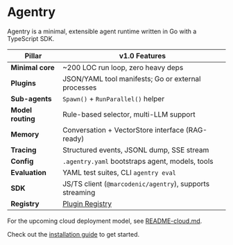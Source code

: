 # Agentry

Agentry is a minimal, extensible agent runtime written in Go with a TypeScript SDK.

| Pillar | v1.0 Features |
| --- | --- |
| **Minimal core** | ~200 LOC run loop, zero heavy deps |
| **Plugins** | JSON/YAML tool manifests; Go or external processes |
| **Sub-agents** | `Spawn()` + `RunParallel()` helper |
| **Model routing** | Rule-based selector, multi-LLM support |
| **Memory** | Conversation + VectorStore interface (RAG-ready) |
| **Tracing** | Structured events, JSONL dump, SSE stream |
| **Config** | `.agentry.yaml` bootstraps agent, models, tools |
| **Evaluation** | YAML test suites, CLI `agentry eval` |
| **SDK** | JS/TS client (`@marcodenic/agentry`), supports streaming |
| **Registry** | [Plugin Registry](registry/) |

For the upcoming cloud deployment model, see [README-cloud.md](../README-cloud.md).

Check out the [installation guide](install.md) to get started.
